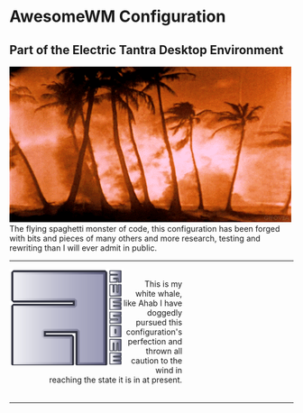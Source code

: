 <h1>AwesomeWM Configuration</h1>
<h2>Part of the Electric Tantra Desktop Environment</h2>
<img src="assets/dreams.gif">
<figcaption>The flying spaghetti monster of code, this configuration has been forged with bits and pieces of many others and more research, testing and rewriting than I will ever admit in public.</figcaption>
<hr/>
<div style="display:inline-block;"> 
<img align="left" src="assets/awesome-logo.svg" width="40%;" alt="stylized awesome logo">

<p width="60%" style="width: 60%; padding:0.25rem; " align="right">This is my white whale, like Ahab I have doggedly pursued this configuration's perfection and thrown all caution to the wind in reaching the state it is in at present. </p>
</div>
<br clear="right"/>

<hr/>
